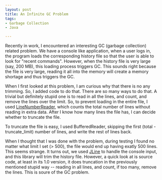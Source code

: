 ```yaml
---
layout: post
title: An Infinite GC Problem
tags:
- Garbage Collection 
- Java

---
```

Recently in work, I encountered an interesting GC (garbage collection) related problem. We have a console like application, when a user logs in, the program loads the corresponding history file so that the user is able to look for "recent commands". However, when the history file is very large (say, 200 MB), this loading process triggers GC. This sounds right because the file is very large, reading it all into the memory will create a memory shortage and thus triggers the GC.

When I first looked at this problem, I am curious why that there is no any trimming. So, I added code to do that. There are so many ways to do that. A trivial but definitely stupid one is to read in all the lines, and count, and remove the lines over the limit. So, to prevent loading in the entire file, I used [LineNumberReader](https://docs.oracle.com/javase/7/docs/api/java/io/LineNumberReader.html), which counts the total number of lines without reading in extra data. After I know how many lines the file has, I can decide whether to truncate the file.

To truncate the file is easy, I used BufferedReader, skipping the first (total - truncate_limit) number of lines, and write the rest of lines back.

When I thought that I was done with the problem, during testing I found no matter what limit I set (> 500), the file would end up having exatly 500 lines. This seems strange. It turns out, we used [JLine](http://jline.sourceforge.net/) to handle the console input, and this library will trim the history file. However, a quick look at is source code, at least in its 1.0 version, it does truncation in the previously mentioned stupid way -- reading in all lines, and count, if too many, remove the lines. This is soure of the GC problem.